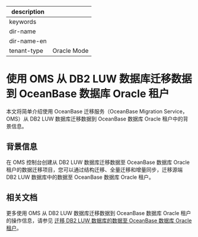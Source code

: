 |description||
|---|---|
|keywords||
|dir-name||
|dir-name-en||
|tenant-type|Oracle Mode|

# 使用 OMS 从 DB2 LUW 数据库迁移数据到 OceanBase 数据库 Oracle 租户

本文将简单介绍使用 OceanBase 迁移服务（OceanBase Migration Service，OMS）从 DB2 LUW 数据库迁移数据到 OceanBase 数据库 Oracle 租户中的背景信息。

## 背景信息

在 OMS 控制台创建从 DB2 LUW 数据库迁移数据至 OceanBase 数据库 Oracle 租户的数据迁移项目，您可以通过结构迁移、全量迁移和增量同步，迁移源端 DB2 LUW 数据库中的数据至 OceanBase 数据库 Oracle 租户。

## 相关文档

更多使用 OMS 从 DB2 LUW 数据库迁移数据到 OceanBase 数据库 Oracle 租户的操作信息，请参见 [迁移 DB2 LUW 数据库的数据至 OceanBase 数据库 Oracle 租户](https://www.oceanbase.com/docs/enterprise-oms-doc-cn-1000000000091362)。
